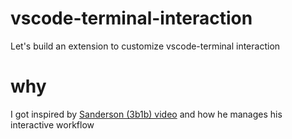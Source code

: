 # vscode-terminal-interaction
Let's build an extension to customize vscode-terminal interaction

# why 
I got inspired by [Sanderson (3b1b) video](https://www.youtube.com/watch?v=rbu7Zu5X1zI&t=159s) and how he manages his interactive workflow